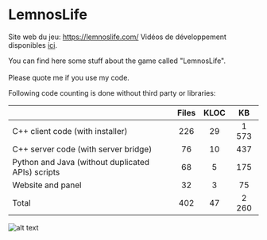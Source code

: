 # LemnosLife

<!-- Si vous avez un token d'accès au code source complet, utilisez-le ainsi dans un terminal équipé de git: git clone https://di:TOKEN@gitlab.com/Benjamin_Loison/LemnosLife.git (66.2 MB) -->

Site web du jeu: https://lemnoslife.com/
Vidéos de développement disponibles [ici](https://www.youtube.com/playlist?list=PLiJOYdwXbxtZqneWzvr21YzEiTG-QiPKZ).

You can find here some stuff about the game called "LemnosLife".<br/><br/>
Please quote me if you use my code.

Following code counting is done without third party or libraries:

|                                                   | Files | KLOC | KB    |
| --------------------------------------------------|:-----:|:----:|:-----:|
| C++ client code (with installer)                  | 226   | 29   | 1 573 |
| C++ server code (with server bridge)              | 76    | 10   | 437   |
| Python and Java (without duplicated APIs) scripts | 68    | 5    | 175   |
| Website and panel                                 | 32    | 3    | 75    |
| Total                                             | 402   | 47   | 2 260 |

![alt text](https://github.com/Benjamin-Loison/LemnosLife/raw/master/website/Website/Media/Pictures/1.png)
